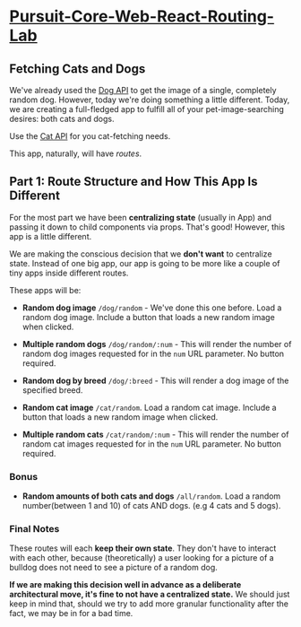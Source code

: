# [Pursuit-Core-Web-React-Routing-Lab](https://github.com/joinpursuit/Pursuit-Core-Web-React-Routing-Lab)

## Fetching Cats and Dogs

We've already used the [Dog API](https://dog.ceo/dog-api/) to get the image of a single, completely random dog. However, today we're doing something a little different. Today, we are creating a full-fledged app to fulfill all of your pet-image-searching desires: both cats and dogs.

Use the [Cat API](https://thecatapi.com/) for you cat-fetching needs.

This app, naturally, will have _routes_.

## Part 1: Route Structure and How This App Is Different

For the most part we have been **centralizing state** (usually in App) and passing it down to child components via props. That's good! However, this app is a little different.

We are making the conscious decision that we **don't want** to centralize state. Instead of one big app, our app is going to be more like a couple of tiny apps inside different routes.

These apps will be:

- **Random dog image** `/dog/random` - We've done this one before. Load a random dog image. Include a button that loads a new random image when clicked.

- **Multiple random dogs** `/dog/random/:num` - This will render the number of random dog images requested for in the `num` URL parameter. No button required.

- **Random dog by breed** `/dog/:breed` - This will render a dog image of the specified breed.

- **Random cat image** `/cat/random`. Load a random cat image. Include a button that loads a new random image when clicked.

- **Multiple random cats** `/cat/random/:num` - This will render the number of random cat images requested for in the `num` URL parameter. No button required.

### Bonus

- **Random amounts of both cats and dogs** `/all/random`. Load a random number(between 1 and 10) of cats AND dogs. (e.g 4 cats and 5 dogs).

### Final Notes

These routes will each **keep their own state**. They don't have to interact with each other, because (theoretically) a user looking for a picture of a bulldog does not need to see a picture of a random dog.

**If we are making this decision well in advance as a deliberate architectural move, it's fine to not have a centralized state.** We should just keep in mind that, should we try to add more granular functionality after the fact, we may be in for a bad time.
